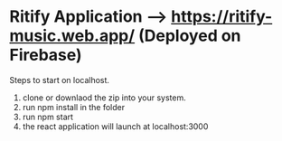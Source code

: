 # Ritify Application --> https://ritify-music.web.app/ (Deployed on Firebase)

Steps to start on localhost.

1. clone or downlaod the zip into your system.
2. run npm install in the folder
3. run npm start
4. the react application will launch at localhost:3000
